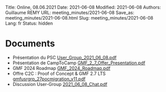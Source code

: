 Title: Online, 08.06.2021
Date: 2021-06-08
Modified: 2021-06-08
Authors: Guillaume REMY
URL: meeting_minutes/2021-06-08
Save_as: meeting_minutes/2021-06-08.html
Slug: meeting_minutes/2021-06-08
Lang: fr
Status: hidden

# Documents

* Présentation du PSC [User_Group_2021_06_08.pdf]({filename}/documents/meetings/2021-06-08/User_Group_2021_06_08.pdf)
* Présentation de CampToCamp [GMF_2_7_Offer_Presentation.pdf]({filename}/documents/meetings/2021-06-08/GMF_2_7_Offer_Presentation.pdf)
* GMF 2024 Roadmap [GMF_2024_Roadmap.pdf]({filename}/documents/meetings/2021-06-08/GMF_2024_Roadmap.pdf)
* Offre C2C : Proof of Concept & GMF 2.7 LTS [gmfusrgrp_27pocmigration_v11.pdf]({filename}/documents/meetings/2021-06-08/gmfusrgrp_27pocmigration_v11.pdf)
* Discussion User-Group [2021_06_08_Chat.pdf]({filename}/documents/meetings/2021-06-08/2021_06_08_Chat.pdf)

